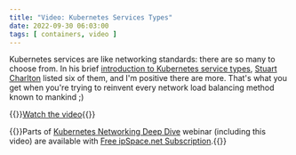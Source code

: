 ```yaml
---
title: "Video: Kubernetes Services Types"
date: 2022-09-30 06:03:00
tags: [ containers, video ]
---
```

Kubernetes services are like networking standards: there are so many to choose from. In his brief [introduction to Kubernetes service types](https://my.ipspace.net/bin/get/Kubernetes/1.8%20-%20Kubernetes%20Service%20Types.mp4?doccode=Kubernetes), [Stuart Charlton](https://www.ipspace.net/Author:Stuart_Charlton) listed six of them, and I'm positive there are more. That's what you get when you're trying to reinvent every network load balancing method known to mankind ;)

{{<jump>}}[Watch the video](https://my.ipspace.net/bin/get/Kubernetes/1.8%20-%20Kubernetes%20Service%20Types.mp4?doccode=Kubernetes){{</jump>}}

{{<note free>}}Parts of [Kubernetes Networking Deep Dive](https://www.ipspace.net/Kubernetes_Networking_Deep_Dive) webinar (including this video) are available with [Free ipSpace.net Subscription](https://www.ipspace.net/Subscription/Free).{{</note>}}
